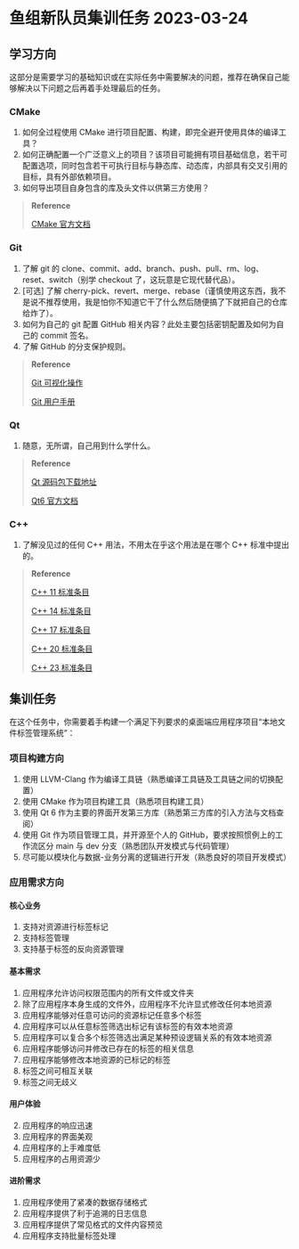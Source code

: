 # 鱼组新队员集训任务 2023-03-24

## 学习方向

这部分是需要学习的基础知识或在实际任务中需要解决的问题，推荐在确保自己能够解决以下问题之后再着手处理最后的任务。

### CMake

1. 如何全过程使用 CMake 进行项目配置、构建，即完全避开使用具体的编译工具？
2. 如何正确配置一个广泛意义上的项目？该项目可能拥有项目基础信息，若干可配置选项，同时包含若干可执行目标与静态库、动态库，内部具有交叉引用的目标，具有外部依赖项目。
3. 如何导出项目自身包含的库及头文件以供第三方使用？

> **Reference**
> 
> [CMake 官方文档](https://cmake.org/cmake/help/latest/index.html)

### Git

1. 了解 git 的 clone、commit、add、branch、push、pull、rm、log、reset、switch（别学 checkout 了，这玩意是它现代替代品）。
2. \[可选] 了解 cherry-pick、revert、merge、rebase（谨慎使用这东西，我不是说不推荐使用，我是怕你不知道它干了什么然后随便搞了下就把自己的仓库给炸了）。
3. 如何为自己的 git 配置 GitHub 相关内容？此处主要包括密钥配置及如何为自己的 commit 签名。
4. 了解 GitHub 的分支保护规则。

> **Reference**
> 
> [Git 可视化操作](https://learngitbranching.js.org/?locale=zh_CN)
> 
> [Git 用户手册](https://git-scm.com/book/en/v2)

### Qt

1. 随意，无所谓，自己用到什么学什么。

> **Reference**
> 
> [Qt 源码包下载地址](https://download.qt.io/archive/qt/)
>
> [Qt6 官方文档](https://doc.qt.io/qt-6/)

### C++

1. 了解没见过的任何 C++ 用法，不用太在乎这个用法是在哪个 C++ 标准中提出的。

> **Reference**
> 
> [C++ 11 标准条目](https://en.cppreference.com/w/cpp/11)
> 
> [C++ 14 标准条目](https://en.cppreference.com/w/cpp/14)
> 
> [C++ 17 标准条目](https://en.cppreference.com/w/cpp/17)
> 
> [C++ 20 标准条目](https://en.cppreference.com/w/cpp/20)
> 
> [C++ 23 标准条目](https://en.cppreference.com/w/cpp/23)

## 集训任务

在这个任务中，你需要着手构建一个满足下列要求的桌面端应用程序项目“本地文件标签管理系统”：

### 项目构建方向

1. 使用 LLVM-Clang 作为编译工具链（熟悉编译工具链及工具链之间的切换配置）
2. 使用 CMake 作为项目构建工具（熟悉项目构建工具）
3. 使用 Qt 6 作为主要的界面开发第三方库（熟悉第三方库的引入方法与文档查阅）
4. 使用 Git 作为项目管理工具，并开源至个人的 GitHub，要求按照惯例上的工作流区分 main 与 dev 分支（熟悉团队开发模式与代码管理）
5. 尽可能以模块化与数据-业务分离的逻辑进行开发（熟悉良好的项目开发模式）

### 应用需求方向

#### 核心业务

1. 支持对资源进行标签标记
2. 支持标签管理
3. 支持基于标签的反向资源管理

#### 基本需求

1. 应用程序允许访问权限范围内的所有文件或文件夹
2. 除了应用程序本身生成的文件外，应用程序不允许显式修改任何本地资源
3. 应用程序能够对任意可访问的资源标记任意多个标签
4. 应用程序可以从任意标签筛选出标记有该标签的有效本地资源
5. 应用程序可以复合多个标签筛选出满足某种预设逻辑关系的有效本地资源
6. 应用程序能够访问并修改已存在的标签的相关信息
7. 应用程序能够修改本地资源的已标记的标签
8. 标签之间可相互关联
9. 标签之间无歧义

#### 用户体验

2. 应用程序的响应迅速
3. 应用程序的界面美观
4. 应用程序的上手难度低
1. 应用程序的占用资源少

#### 进阶需求

1. 应用程序使用了紧凑的数据存储格式
2. 应用程序提供了利于追溯的日志信息
3. 应用程序提供了常见格式的文件内容预览
4. 应用程序支持批量标签处理
